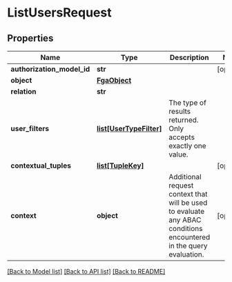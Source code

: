 # ListUsersRequest


## Properties
Name | Type | Description | Notes
------------ | ------------- | ------------- | -------------
**authorization_model_id** | **str** |  | [optional] 
**object** | [**FgaObject**](FgaObject.md) |  | 
**relation** | **str** |  | 
**user_filters** | [**list[UserTypeFilter]**](UserTypeFilter.md) | The type of results returned. Only accepts exactly one value. | 
**contextual_tuples** | [**list[TupleKey]**](TupleKey.md) |  | [optional] 
**context** | **object** | Additional request context that will be used to evaluate any ABAC conditions encountered in the query evaluation. | [optional] 

[[Back to Model list]](../README.md#documentation-for-models) [[Back to API list]](../README.md#documentation-for-api-endpoints) [[Back to README]](../README.md)


